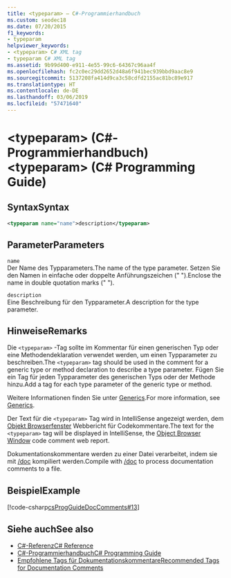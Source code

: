 ```yaml
---
title: <typeparam> – C#-Programmierhandbuch
ms.custom: seodec18
ms.date: 07/20/2015
f1_keywords:
- typeparam
helpviewer_keywords:
- <typeparam> C# XML tag
- typeparam C# XML tag
ms.assetid: 9b99d400-e911-4e55-99c6-64367c96aa4f
ms.openlocfilehash: fc2c0ec29dd2652d48a6f941bec939bbd9aac8e9
ms.sourcegitcommit: 5137208fa414d9ca3c58cdfd2155ac81bc89e917
ms.translationtype: HT
ms.contentlocale: de-DE
ms.lasthandoff: 03/06/2019
ms.locfileid: "57471640"
---
```

# <a name="typeparam-c-programming-guide"></a><span data-ttu-id="edf2a-102">\<typeparam> (C#-Programmierhandbuch)</span><span class="sxs-lookup"><span data-stu-id="edf2a-102">\<typeparam> (C# Programming Guide)</span></span>
## <a name="syntax"></a><span data-ttu-id="edf2a-103">Syntax</span><span class="sxs-lookup"><span data-stu-id="edf2a-103">Syntax</span></span>  
  
```xml  
<typeparam name="name">description</typeparam>  
```  
  
## <a name="parameters"></a><span data-ttu-id="edf2a-104">Parameter</span><span class="sxs-lookup"><span data-stu-id="edf2a-104">Parameters</span></span>  
 `name`  
 <span data-ttu-id="edf2a-105">Der Name des Typparameters.</span><span class="sxs-lookup"><span data-stu-id="edf2a-105">The name of the type parameter.</span></span> <span data-ttu-id="edf2a-106">Setzen Sie den Namen in einfache oder doppelte Anführungszeichen (" ").</span><span class="sxs-lookup"><span data-stu-id="edf2a-106">Enclose the name in double quotation marks (" ").</span></span>  
  
 `description`  
 <span data-ttu-id="edf2a-107">Eine Beschreibung für den Typparameter.</span><span class="sxs-lookup"><span data-stu-id="edf2a-107">A description for the type parameter.</span></span>  
  
## <a name="remarks"></a><span data-ttu-id="edf2a-108">Hinweise</span><span class="sxs-lookup"><span data-stu-id="edf2a-108">Remarks</span></span>  
 <span data-ttu-id="edf2a-109">Die `<typeparam>` -Tag sollte im Kommentar für einen generischen Typ oder eine Methodendeklaration verwendet werden, um einen Typparameter zu beschreiben.</span><span class="sxs-lookup"><span data-stu-id="edf2a-109">The `<typeparam>` tag should be used in the comment for a generic type or method declaration to describe a type parameter.</span></span> <span data-ttu-id="edf2a-110">Fügen Sie ein Tag für jeden Typparameter des generischen Typs oder der Methode hinzu.</span><span class="sxs-lookup"><span data-stu-id="edf2a-110">Add a tag for each type parameter of the generic type or method.</span></span>  
  
 <span data-ttu-id="edf2a-111">Weitere Informationen finden Sie unter [Generics](../../../csharp/programming-guide/generics/index.md).</span><span class="sxs-lookup"><span data-stu-id="edf2a-111">For more information, see [Generics](../../../csharp/programming-guide/generics/index.md).</span></span>  
  
 <span data-ttu-id="edf2a-112">Der Text für die `<typeparam>` Tag wird in IntelliSense angezeigt werden, dem [Objekt Browserfenster](/visualstudio/ide/viewing-the-structure-of-code#BKMK_ObjectBrowser) Webbericht für Codekommentare.</span><span class="sxs-lookup"><span data-stu-id="edf2a-112">The text for the `<typeparam>` tag will be displayed in IntelliSense, the [Object Browser Window](/visualstudio/ide/viewing-the-structure-of-code#BKMK_ObjectBrowser) code comment web report.</span></span>  
  
 <span data-ttu-id="edf2a-113">Dokumentationskommentare werden zu einer Datei verarbeitet, indem sie mit [/doc](../../../csharp/language-reference/compiler-options/doc-compiler-option.md) kompiliert werden.</span><span class="sxs-lookup"><span data-stu-id="edf2a-113">Compile with [/doc](../../../csharp/language-reference/compiler-options/doc-compiler-option.md) to process documentation comments to a file.</span></span>  
  
## <a name="example"></a><span data-ttu-id="edf2a-114">Beispiel</span><span class="sxs-lookup"><span data-stu-id="edf2a-114">Example</span></span>  
 [!code-csharp[csProgGuideDocComments#13](~/samples/snippets/csharp/VS_Snippets_VBCSharp/csProgGuideDocComments/CS/DocComments.cs#13)]  
  
## <a name="see-also"></a><span data-ttu-id="edf2a-115">Siehe auch</span><span class="sxs-lookup"><span data-stu-id="edf2a-115">See also</span></span>

- [<span data-ttu-id="edf2a-116">C#-Referenz</span><span class="sxs-lookup"><span data-stu-id="edf2a-116">C# Reference</span></span>](../../../csharp/language-reference/index.md)
- [<span data-ttu-id="edf2a-117">C#-Programmierhandbuch</span><span class="sxs-lookup"><span data-stu-id="edf2a-117">C# Programming Guide</span></span>](../../../csharp/programming-guide/index.md)
- [<span data-ttu-id="edf2a-118">Empfohlene Tags für Dokumentationskommentare</span><span class="sxs-lookup"><span data-stu-id="edf2a-118">Recommended Tags for Documentation Comments</span></span>](../../../csharp/programming-guide/xmldoc/recommended-tags-for-documentation-comments.md)
